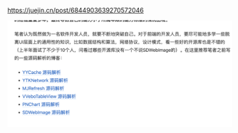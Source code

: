 https://juejin.cn/post/6844903639270572046

<img src="源码阅读推荐.assets/image-20220818000605192.png" alt="image-20220818000605192" style="zoom:50%;" />

